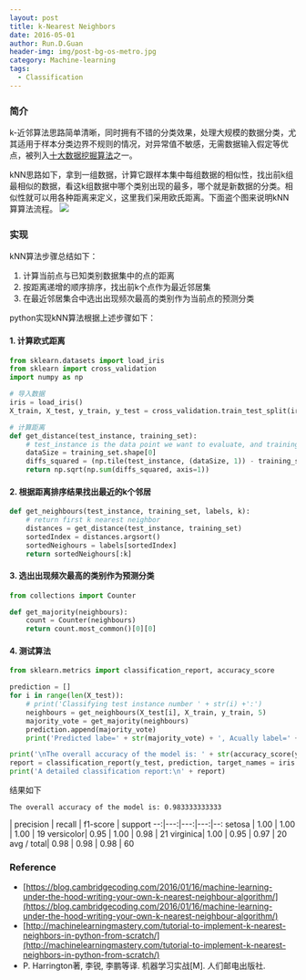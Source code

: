 ```yaml
---
layout: post
title: k-Nearest Neighbors
date: 2016-05-01
author: Run.D.Guan
header-img: img/post-bg-os-metro.jpg
category: Machine-learning
tags:
  - Classification
---
```


### 简介
k-近邻算法思路简单清晰，同时拥有不错的分类效果，处理大规模的数据分类，尤其适用于样本分类边界不规则的情况，对异常值不敏感，无需数据输入假定等优点，被列入[十大数据挖掘算法](http://www.cs.uvm.edu/~icdm/algorithms/10Algorithms-08.pdf)之一。

kNN思路如下，拿到一组数据，计算它跟样本集中每组数据的相似性，找出前k组最相似的数据，看这k组数据中哪个类别出现的最多，哪个就是新数据的分类。相似性就可以用各种距离来定义，这里我们采用欧氏距离。下面盗个图来说明kNN算算法流程。
![](https://cambridgecoding.files.wordpress.com/2016/01/knn2.jpg)

### 实现
kNN算法步骤总结如下：

1. 计算当前点与已知类别数据集中的点的距离
2. 按距离递增的顺序排序，找出前k个点作为最近邻居集
3. 在最近邻居集合中选出出现频次最高的类别作为当前点的预测分类

python实现kNN算法根据上述步骤如下：

#### 1. 计算欧式距离
```python
from sklearn.datasets import load_iris
from sklearn import cross_validation
import numpy as np

# 导入数据
iris = load_iris()
X_train, X_test, y_train, y_test = cross_validation.train_test_split(iris.data, iris.target, test_size=0.4, random_state=1)

# 计算距离
def get_distance(test_instance, training_set):
    # test_instance is the data point we want to evaluate, and training_set is the original dataset
    dataSize = training_set.shape[0]    
    diffs_squared = (np.tile(test_instance, (dataSize, 1)) - training_set) ** 2
    return np.sqrt(np.sum(diffs_squared, axis=1))
```

#### 2. 根据距离排序结果找出最近的k个邻居
```python
def get_neighbours(test_instance, training_set, labels, k):
    # return first k nearest neighbor
    distances = get_distance(test_instance, training_set)
    sortedIndex = distances.argsort()
    sortedNeighours = labels[sortedIndex]
    return sortedNeighours[:k]
```

#### 3. 选出出现频次最高的类别作为预测分类
```python
from collections import Counter

def get_majority(neighbours):
    count = Counter(neighbours)
    return count.most_common()[0][0]
```

#### 4. 测试算法
```python
from sklearn.metrics import classification_report, accuracy_score

prediction = []
for i in range(len(X_test)):
    # print('Classifying test instance number ' + str(i) +':')
    neighbours = get_neighbours(X_test[i], X_train, y_train, 5)
    majority_vote = get_majority(neighbours)
    prediction.append(majority_vote)
    print('Predicted labe=' + str(majority_vote) + ', Acually label=' + str(y_test[i]))

print('\nThe overall accuracy of the model is: ' + str(accuracy_score(y_test, prediction)) + '\n')
report = classification_report(y_test, prediction, target_names = iris.target_names)
print('A detailed classification report:\n' + report)
```
结果如下

    The overall accuracy of the model is: 0.983333333333

   | precision  | recall  | f1-score  |  support
--:|---:|---:|---:|--:
 setosa | 1.00  | 1.00  |  1.00 |  19
  versicolor| 0.95  | 1.00  |  0.98 |  21
  virginica| 1.00  | 0.95  |  0.97 |  20
  avg / total| 0.98  | 0.98  | 0.98  |  60

### Reference

* [https://blog.cambridgecoding.com/2016/01/16/machine-learning-under-the-hood-writing-your-own-k-nearest-neighbour-algorithm/](https://blog.cambridgecoding.com/2016/01/16/machine-learning-under-the-hood-writing-your-own-k-nearest-neighbour-algorithm/)
* [http://machinelearningmastery.com/tutorial-to-implement-k-nearest-neighbors-in-python-from-scratch/](http://machinelearningmastery.com/tutorial-to-implement-k-nearest-neighbors-in-python-from-scratch/)
* P. Harrington著, 李锐, 李鹏等译. 机器学习实战[M]. 人们邮电出版社.
